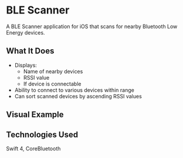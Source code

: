 #  BLE Scanner
A BLE Scanner application for iOS that scans for nearby Bluetooth Low Energy devices.

## What It Does
- Displays:
    - Name of nearby devices
    - RSSI value
    - If device is connectable
- Ability to connect to various devices within range
- Can sort scanned devices by ascending RSSI values

## Visual Example

## Technologies Used
Swift 4, CoreBluetooth

